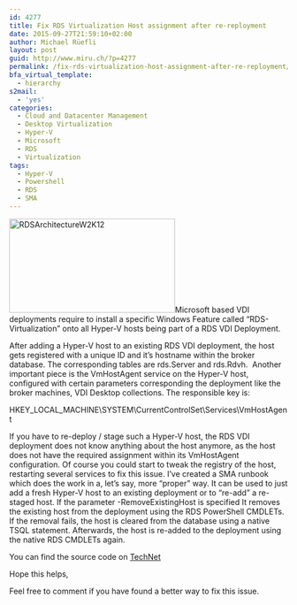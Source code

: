 ```yaml
---
id: 4277
title: Fix RDS Virtualization Host assignment after re-reployment
date: 2015-09-27T21:59:10+02:00
author: Michael Rüefli
layout: post
guid: http://www.miru.ch/?p=4277
permalink: /fix-rds-virtualization-host-assignment-after-re-reployment/
bfa_virtual_template:
  - hierarchy
s2mail:
  - 'yes'
categories:
  - Cloud and Datacenter Management
  - Desktop Virtualization
  - Hyper-V
  - Microsoft
  - RDS
  - Virtualization
tags:
  - Hyper-V
  - Powershell
  - RDS
  - SMA
---
```

[<img class="alignleft size-medium wp-image-4281" src="http://www.miru.ch/wp-content/uploads/2015/09/RDSArchitectureW2K12-300x170.jpg" alt="RDSArchitectureW2K12" width="300" height="170" srcset="http://www.miru.ch/wp-content/uploads/2015/09/RDSArchitectureW2K12-300x170.jpg 300w, http://www.miru.ch/wp-content/uploads/2015/09/RDSArchitectureW2K12.jpg 797w" sizes="(max-width: 300px) 100vw, 300px" />](http://www.miru.ch/wp-content/uploads/2015/09/RDSArchitectureW2K12.jpg)Microsoft based VDI deployments require to install a specific Windows Feature called &#8220;RDS-Virtualization&#8221; onto all Hyper-V hosts being part of a RDS VDI Deployment.

After adding a Hyper-V host to an existing RDS VDI deployment, the host gets registered with a unique ID and it&#8217;s hostname within the broker database. The corresponding tables are rds.Server and rds.Rdvh.  Another important piece is the VmHostAgent service on the Hyper-V host, configured with certain parameters corresponding the deployment like the broker machines, VDI Desktop collections. The responsible key is:

HKEY\_LOCAL\_MACHINE\SYSTEM\CurrentControlSet\Services\VmHostAgent

If you have to re-deploy / stage such a Hyper-V host, the RDS VDI deployment does not know anything about the host anymore, as the host does not have the required assignment within its VmHostAgent configuration. Of course you could start to tweak the registry of the host, restarting several services to fix this issue. I&#8217;ve created a SMA runbook which does the work in a, let&#8217;s say, more &#8220;proper&#8221; way. It can be used to just add a fresh Hyper-V host to an existing deployment or to &#8220;re-add&#8221; a re-staged host. If the parameter -RemoveExistingHost is specified It removes the existing host from the deployment using the RDS PowerShell CMDLETs. If the removal fails, the host is cleared from the database using a native TSQL statement. Afterwards, the host is re-added to the deployment using the native RDS CMDLETs again.

You can find the source code on <a href="https://gallery.technet.microsoft.com/scriptcenter/SMA-Runbook-to-fix-RDS-53c61973" target="_blank">TechNet</a>

Hope this helps,

Feel free to comment if you have found a better way to fix this issue.

&nbsp;

&nbsp;

&nbsp;

&nbsp;